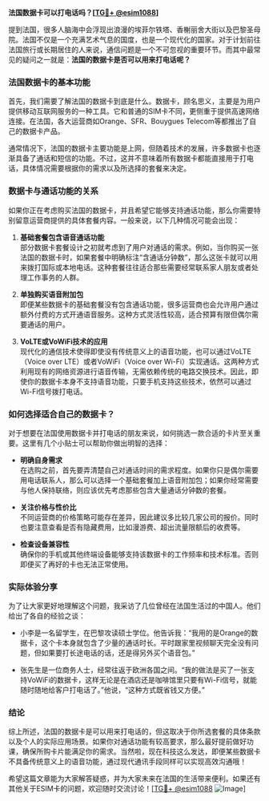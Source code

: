**法国数据卡可以打电话吗？[[TG💪+ @esim1088](https://t.me/s/esim1088)]**

提到法国，很多人脑海中会浮现出浪漫的埃菲尔铁塔、香榭丽舍大街以及巴黎圣母院。法国不仅是一个充满艺术气息的国度，也是一个现代化的国家。对于计划前往法国旅行或长期居住的人来说，通信问题是一个不可忽视的重要环节。而其中最常见的疑问之一就是：**法国的数据卡是否可以用来打电话呢？**

### 法国数据卡的基本功能

首先，我们需要了解法国的数据卡到底是什么。数据卡，顾名思义，主要是为用户提供移动互联网服务的一种工具。它和普通的SIM卡不同，更侧重于提供高速网络连接。在法国，各大运营商如Orange、SFR、Bouygues Telecom等都推出了自己的数据卡产品。

通常情况下，法国的数据卡主要功能是上网，但随着技术的发展，许多数据卡也逐渐具备了通话和短信的功能。不过，这并不意味着所有数据卡都能直接用于打电话，具体情况需要根据你的需求以及所选择的套餐来决定。

### 数据卡与通话功能的关系

如果你正在考虑购买法国的数据卡，并且希望它能够支持通话功能，那么你需要特别留意运营商提供的具体套餐内容。一般来说，以下几种情况可能会出现：

1. **基础套餐包含语音通话功能**  
   部分数据卡套餐设计之初就考虑到了用户对通话的需求。例如，当你购买一张法国的数据卡时，如果套餐中明确标注“含通话分钟数”，那么这张卡就可以用来拨打国际或本地电话。这种套餐往往适合那些需要经常联系家人朋友或者处理工作事务的人群。

2. **单独购买语音附加包**  
   即便某些数据卡的基础套餐没有包含通话功能，很多运营商也会允许用户通过额外付费的方式开通语音服务。这种方式灵活性较高，适合预算有限但偶尔需要通话的用户。

3. **VoLTE或VoWiFi技术的应用**  
   现代化的通信技术使得即使没有传统意义上的语音功能，也可以通过VoLTE（Voice over LTE）或者VoWiFi（Voice over Wi-Fi）实现通话。这两种方式利用现有的网络资源进行语音传输，无需依赖传统的电路交换技术。因此，即使你的数据卡本身不支持语音功能，只要手机支持这些技术，依然可以通过Wi-Fi信号拨打电话。

### 如何选择适合自己的数据卡？

对于想要在法国使用数据卡并打电话的朋友来说，如何挑选一款合适的卡片至关重要。这里有几个小贴士可以帮助你做出明智的选择：

- **明确自身需求**  
  在选购之前，首先要弄清楚自己对通话时间的需求程度。如果你只是偶尔需要用电话联系人，那么可以选择一个基础套餐加上语音附加包；如果你经常需要与他人保持联络，则应该优先考虑那些包含大量通话分钟数的套餐。

- **关注价格与性价比**  
  不同运营商的价格策略可能存在差异，因此建议多比较几家公司的报价。同时也要注意查看是否有隐藏费用，比如漫游费、超出流量限额后的收费等。

- **检查设备兼容性**  
  确保你的手机或其他终端设备能够支持该数据卡的工作频率和技术标准。否则即便买了再好的卡也无法正常使用。

### 实际体验分享

为了让大家更好地理解这个问题，我采访了几位曾经在法国生活过的中国人。他们给出了各自的经验之谈：

- 小李是一名留学生，在巴黎攻读硕士学位。他告诉我：“我用的是Orange的数据卡，这个卡本身就包含了少量的通话时长。平时跟家里视频聊天完全没有问题，但如果要打长途电话的话，还是得另外买个语音包。”

- 张先生是一位商务人士，经常往返于欧洲各国之间。“我的做法是买了一张支持VoWiFi的数据卡，这样无论是在酒店还是咖啡馆里只要有Wi-Fi信号，就能随时随地给客户打电话了。”他说，“这种方式既省钱又方便。”

### 结论

综上所述，法国的数据卡是可以用来打电话的，但这取决于你所选套餐的具体条款以及个人的实际应用场景。如果你对通话功能有较高要求，那么最好提前做好功课，确保所购卡片能满足你的需求。当然啦，现在科技这么发达，即便某些数据卡不具备传统意义上的语音功能，通过现代通讯手段同样可以实现高效沟通哦！

希望这篇文章能为大家解答疑惑，并为大家未来在法国的生活带来便利。如果还有其他关于ESIM卡的问题，欢迎随时交流讨论！[[TG💪+ @esim1088](https://t.me/s/esim1088) ![Image](https://i.postimg.cc/4NQfJmqS/Snipaste-2025-05-13-00-14-12.png)]